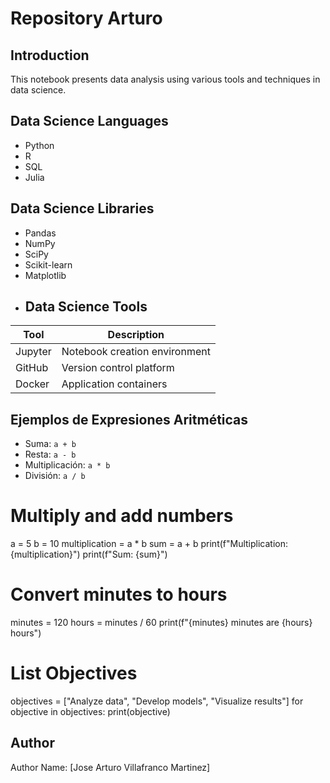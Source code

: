 # Repository Arturo 
## Introduction
This notebook presents data analysis using various tools and techniques in data science.
## Data Science Languages
- Python
- R
- SQL
- Julia
## Data Science Libraries
- Pandas
- NumPy
- SciPy
- Scikit-learn
- Matplotlib
- ## Data Science Tools
| Tool | Description |
|---------------|----------------------------------|
| Jupyter | Notebook creation environment |
| GitHub | Version control platform |
| Docker | Application containers |
## Ejemplos de Expresiones Aritméticas
- Suma: `a + b`
- Resta: `a - b`
- Multiplicación: `a * b`
- División: `a / b`
# Multiply and add numbers
a = 5
b = 10
multiplication = a * b
sum = a + b
print(f"Multiplication: {multiplication}")
print(f"Sum: {sum}")
# Convert minutes to hours
minutes = 120
hours = minutes / 60
print(f"{minutes} minutes are {hours} hours")
# List Objectives
objectives = ["Analyze data", "Develop models", "Visualize results"]
for objective in objectives:
print(objective)
## Author
Author Name: [Jose Arturo Villafranco Martinez]
